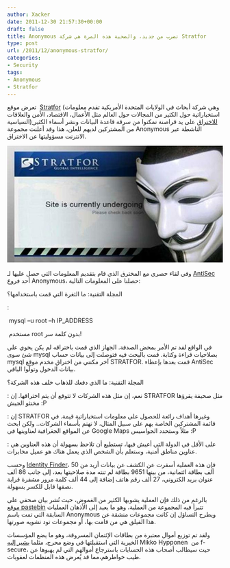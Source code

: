 ```yaml
---
author: Xacker
date: 2011-12-30 21:57:30+00:00
draft: false
title: Anonymous تضرب من جديد، والضحية هذه المرة هي شركة Stratfor
type: post
url: /2011/12/anonymous-stratfor/
categories:
- Security
tags:
- Anonymous
- Stratfor
---
```


تعرض موقع  [Stratfor](http://www.stratfor.com/) (وهي شركة أبحاث في الولايات المتحدة الأمريكية تقدم معلومات استخباراتية حول الكثير من المجالات حول العالم مثل الأعمال، الاقتصاد، الأمن والعلاقات السياسية)[ للاختراق](http://venturebeat.com/2011/12/30/stratfor-data-dump/) على يد قراصنة تمكنوا من سرقة قاعدة البيانات ونشر أسماء الكثير من المشتركين لديهم للعلن، هذا وقد أعلنت مجموعة Anonymous الناشطة عبر الانترنت مسؤوليتها عن الاختراق.




[![anonymous  تخترق موقع stratford ](stratford-anonymous.jpg)
](stratford-anonymous.jpg)




وفي لقاء حصري مع المخترق الذي قام بتقديم المعلومات التي حصل عليها لـ [AntiSec](http://en.wikipedia.org/wiki/Antisec_Movement) أحد فروع Anonymous، حصلنا على المعلومات التالية:




المجلة التقنية: ما الثغرة التي قمت باستخدامها؟




<undisclosed-attacker>:




 mysql –u root –h IP_ADDRESS




 مستخدم root بدون كلمة سر!




في الواقع لقد تم الأمر بمحض الصدفة. الجهاز الذي قمت باختراقه لم يكن يحوي على شئ سوى mysql بصلاحيات قراءة وكتابة. قمت بالبحث فيه فتوصلت إلى بيانات حساب mysql آخر مكنني من اختراق مخدم موقع STRATFOR. قمت بعدها بإعطاء AntiSec بيانات الدخول وتولّوا الباقي.




المجلة التقنية: ما الذي دفعك للذهاب خلف هذه الشركة؟




<undisclosed-attacker>: نعم، إن مثل هذه الشركات لا تتوقع أن يتم اختراقها. إن STRATFOR مثل صحيفة يقرؤها مخنثو الجيش :P




<undisclosed-attacker>: إن STRATFOR وغيرها أهداف رائعة للحصول على معلومات استخباراتية قيمة. في قائمة المشتركين الخاصة بهم على سبيل المثال، لا تهتم بأسماء الشركات.. ولكن ابحث عن المواقع الجغرافية لعناوينها في Google Maps مثلاً وستحدد الجواسيس :P




<undisclosed-attacker>: على الأقل في الدولة التي أعيش فيها، تستطيع أن تلاحظ بسهولة أن هذه العناوين هي عناوين مناطق أمنية، وستعلم بأن الشخص الذي يعمل هناك هو عميل مخابرات.




وحسب [Identity Finder](http://www.identityfinder.com/blog/post/Identity-Finder-Releases-Detailed-Analysis-of-Personal-Information-e28098Anonymouse28099-Attack-on-Stratfor.aspx)، فإن هذه العملية أسفرت عن الكشف عن بيانات أزيد من 50 ألف بطاقة ائتمانية، من بينها 9651 بطاقة لم تنته مدة صلاحيتها بعد، إلى جانب 86 ألف عنوان بريد الكتروني، 27 ألف رقم هاتف إضافة إلى 44 ألف كلمة مرور مشفرة قرابة نصفها قابل للكسر بسهولة.




بالرغم من ذلك فإن العملية يشوبها الكثير من الغموض، حيث نُشر بيان صحفي على [موقع pastebin](http://pastebin.com/8yrwyNkt) تتبرأ فيه المجموعة من العملية، وهو ما يعيد إلى الأذهان العمليات السابقة التي تمت باسم Anonymous ويطرح التساؤل إن كانت مجموعات منشقة عن هذا الفيلق هي من قامت بها، أو مجموعات تود تشويه صورتها.




ولقد تم توزيع أموال معتبرة من بطاقات الإئتمان المسروقة، وهو ما يضع المؤسسات الخيرية التي استقبلتها في وضع محرج، مثلما [يشير إليه](http://www.f-secure.com/weblog/archives/00002288.html) Mikko Hypponen  من f-secure، حيث سيطالب أصحاب هذه الحسابات باسترجاع أموالهم التي لم يهبوها عن طيب خواطرهم،مما قد يُعرض هذه المنظمات لعقوبات.
